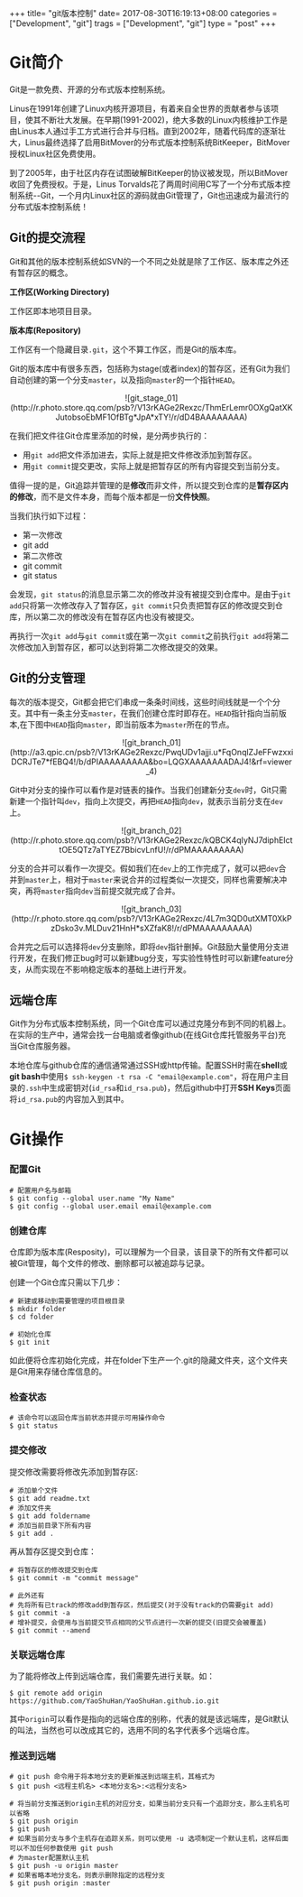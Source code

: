 +++
title= "git版本控制"
date= 2017-08-30T16:19:13+08:00
categories = ["Development", "git"]
trags = ["Development", "git"]
type = "post"
+++

# Git简介

Git是一款免费、开源的分布式版本控制系统。

Linus在1991年创建了Linux内核开源项目，有着来自全世界的贡献者参与该项目，使其不断壮大发展。在早期(1991-2002)，绝大多数的Linux内核维护工作是由Linus本人通过手工方式进行合并与归档。直到2002年，随着代码库的逐渐壮大，Linus最终选择了启用BitMover的分布式版本控制系统BitKeeper，BitMover授权Linux社区免费使用。

到了2005年，由于社区内存在试图破解BitKeeper的协议被发现，所以BitMover收回了免费授权。于是，Linus Torvalds花了两周时间用C写了一个分布式版本控制系统--Git，一个月内Linux社区的源码就由Git管理了，Git也迅速成为最流行的分布式版本控制系统！

## Git的提交流程

Git和其他的版本控制系统如SVN的一个不同之处就是除了工作区、版本库之外还有暂存区的概念。

**工作区(Working Directory)**

工作区即本地项目目录。

**版本库(Repository)**

工作区有一个隐藏目录``.git``，这个不算工作区，而是Git的版本库。

Git的版本库中有很多东西，包括称为stage(或者index)的暂存区，还有Git为我们自动创建的第一个分支``master``，以及指向``master``的一个指针``HEAD``。
<p align="center">
![git_stage_01](http://r.photo.store.qq.com/psb?/V13rKAGe2Rexzc/ThmErLemr0OXgQatXKJutobsoEbMF1OfBTg*JpA*xTY!/r/dD4BAAAAAAAA)
</p>

在我们把文件往Git仓库里添加的时候，是分两步执行的：

* 用``git add``把文件添加进去，实际上就是把文件修改添加到暂存区。
* 用``git commit``提交更改，实际上就是把暂存区的所有内容提交到当前分支。

值得一提的是，Git追踪并管理的是**修改**而非文件，所以提交到仓库的是**暂存区内的修改**，而不是文件本身，而每个版本都是一份**文件快照**。

当我们执行如下过程：

* 第一次修改
* git add
* 第二次修改
* git commit
* git status

会发现，``git status``的消息显示第二次的修改并没有被提交到仓库中。是由于``git add``只将第一次修改存入了暂存区，``git commit``只负责把暂存区的修改提交到仓库，所以第二次的修改没有在暂存区内也没有被提交。

再执行一次``git add``与``git commit``或在第一次``git commit``之前执行``git add``将第二次修改加入到暂存区，都可以达到将第二次修改提交的效果。

## Git的分支管理

每次的版本提交，Git都会把它们串成一条条时间线，这些时间线就是一个个分支。其中有一条主分支``master``，在我们创建仓库时即存在。``HEAD``指针指向当前版本,在下图中``HEAD``指向``master``，即当前版本为``master``所在的节点。
<p align="center">![git_branch_01](http://a3.qpic.cn/psb?/V13rKAGe2Rexzc/PwqUDv1ajji.u*FqOnqlZJeFFwzxxiDCRJTe7*fEBQ4!/b/dPIAAAAAAAAA&bo=LQGXAAAAAAADAJ4!&rf=viewer_4)
</p>

Git中对分支的操作可以看作是对链表的操作。当我们创建新分支``dev``时，Git只需新建一个指针叫``dev``，指向上次提交，再把``HEAD``指向``dev``，就表示当前分支在``dev``上。
<p align="center">![git_branch_02](http://r.photo.store.qq.com/psb?/V13rKAGe2Rexzc/kQBCK4qIyNJ7diphEIcttOE5QTz7aTYEZ7BbicvLnfU!/r/dPMAAAAAAAAA)
</p>

分支的合并可以看作一次提交。假如我们在``dev``上的工作完成了，就可以把``dev``合并到``master``上，相对于``master``来说合并的过程类似一次提交，同样也需要解决冲突，再将``master``指向``dev``当前提交就完成了合并。
<p align="center">![git_branch_03](http://r.photo.store.qq.com/psb?/V13rKAGe2Rexzc/4L7m3QD0utXMT0XkPzDsko3v.MLDuv21HnH*sXZfaK8!/r/dPMAAAAAAAAA)
</p>

合并完之后可以选择将``dev``分支删除，即将``dev``指针删掉。Git鼓励大量使用分支进行开发，在我们修正bug时可以新建bug分支，写实验性特性时可以新建feature分支，从而实现在不影响稳定版本的基础上进行开发。

## 远端仓库

Git作为分布式版本控制系统，同一个Git仓库可以通过克隆分布到不同的机器上。在实际的生产中，通常会找一台电脑或者像github(在线Git仓库托管服务平台)充当Git仓库服务器。

本地仓库与github仓库的通信通常通过SSH或http传输。配置SSH时需在**shell**或**git bash**中使用``$ ssh-keygen -t rsa -C "email@example.com"``，将在用户主目录的``.ssh``中生成密钥对(``id_rsa``和``id_rsa.pub``)，然后github中打开**SSH Keys**页面将``id_rsa.pub``的内容加入到其中。

# Git操作

### 配置Git

    # 配置用户名与邮箱
    $ git config --global user.name "My Name"
    $ git config --global user.email email@example.com

### 创建仓库

仓库即为版本库(Resposity)，可以理解为一个目录，该目录下的所有文件都可以被Git管理，每个文件的修改、删除都可以被追踪与记录。

创建一个Git仓库只需以下几步：

    # 新建或移动到需要管理的项目根目录
    $ mkdir folder
    $ cd folder
    
    # 初始化仓库
    $ git init

如此便将仓库初始化完成，并在folder下生产一个.git的隐藏文件夹，这个文件夹是Git用来存储仓库信息的。

### 检查状态

    # 该命令可以返回仓库当前状态并提示可用操作命令
    $ git status

### 提交修改

提交修改需要将修改先添加到暂存区:

    # 添加单个文件
    $ git add readme.txt
    # 添加文件夹
    $ git add foldername
    # 添加当前目录下所有内容
    $ git add .

再从暂存区提交到仓库：

    # 将暂存区的修改提交到仓库
    $ git commit -m "commit message"
    
    # 此外还有
    # 先将所有已track的修改add到暂存区，然后提交(对于没有track的仍需要git add)
    $ git commit -a
    # 增补提交，会使用与当前提交节点相同的父节点进行一次新的提交(旧提交会被覆盖)
    $ git commit --amend

### 关联远端仓库

为了能将修改上传到远端仓库，我们需要先进行关联。如：

    $ git remote add origin https://github.com/YaoShuHan/YaoShuHan.github.io.git

其中``origin``可以看作是指向的远端仓库的别称，代表的就是该远端库，是Git默认的叫法，当然也可以改成其它的，选用不同的名字代表多个远端仓库。

### 推送到远端

    # git push 命令用于将本地分支的更新推送到远端主机，其格式为
    $ git push <远程主机名> <本地分支名>:<远程分支名>

    # 将当前分支推送到origin主机的对应分支，如果当前分支只有一个追踪分支，那么主机名可以省略
    $ git push origin
    $ git push
    # 如果当前分支与多个主机存在追踪关系，则可以使用 -u 选项制定一个默认主机，这样后面可以不加任何参数使用 git push
    # 为master配置默认主机
    $ git push -u origin master
    # 如果省略本地分支名，则表示删除指定的远程分支
    $ git push origin :master
